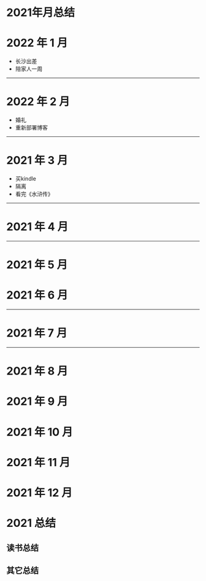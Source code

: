 # 2021年月总结

# 2022 年 1 月

- 长沙出差
- 陪家人一周

---

# 2022 年 2 月

- 婚礼
- 重新部署博客

---

# 2021 年 3 月

- 买kindle
- 隔离
- 看完《水浒传》

---

# 2021 年 4 月


---

# 2021 年 5 月


# 2021 年 6 月

---

# 2021 年 7 月

---

# 2021 年 8 月


# 2021 年 9 月


# 2021 年 10 月


# 2021 年 11 月


# 2021 年 12 月

# 2021 总结

## 读书总结

## 其它总结
